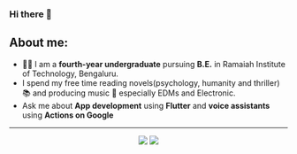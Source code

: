 ### Hi there 👋

## About me:
* :student: I am a <strong>fourth-year undergraduate</strong> pursuing <strong>B.E.</strong> in Ramaiah Institute of Technology, Bengaluru.
* I spend my free time reading novels(psychology, humanity and thriller) :books: and producing music :musical_note: especially EDMs and Electronic.
* Ask me about <b>App development</b> using <b>Flutter</b> and <b>voice assistants</b> using <b>Actions on Google</b>


<hr>
<p align="center">


<p align="center">
        <a href="https://www.linkedin.com/in/ayush-ujjwal-15496016b/" alt="Linkedin"><img src="https://raw.githubusercontent.com/jayehernandez/jayehernandez/3f5402efef9a0ae89211a6e04609558e862ca616/readme/linkedin-fill.svg"></a>
    <a href="mailto:ujjwal.msrit@gmail.com" alt="Contact me"><img src="https://raw.githubusercontent.com/jayehernandez/jayehernandez/3f5402efef9a0ae89211a6e04609558e862ca616/readme/mail-fill.svg"></a>
      </p>
</p>
